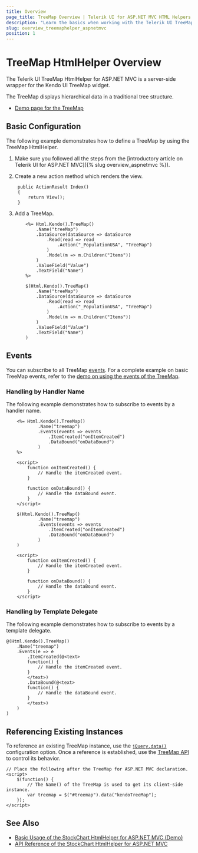 ```yaml
---
title: Overview
page_title: TreeMap Overview | Telerik UI for ASP.NET MVC HTML Helpers
description: "Learn the basics when working with the Telerik UI TreeMap HtmlHelper for ASP.NET MVC."
slug: overview_treemaphelper_aspnetmvc
position: 1
---
```


# TreeMap HtmlHelper Overview

The Telerik UI TreeMap HtmlHelper for ASP.NET MVC is a server-side wrapper for the Kendo UI TreeMap widget.

The TreeMap displays hierarchical data in a traditional tree structure.

* [Demo page for the TreeMap](https://demos.telerik.com/aspnet-mvc/treemap/index)

## Basic Configuration

The following example demonstrates how to define a TreeMap by using the TreeMap HtmlHelper.

1. Make sure you followed all the steps from the [introductory article on Telerik UI for ASP.NET MVC]({% slug overview_aspnetmvc %}).
1. Create a new action method which renders the view.

        public ActionResult Index()
        {
            return View();
        }

1. Add a TreeMap.

    ```ASPX
        <%= Html.Kendo().TreeMap()
            .Name("treeMap")
            .DataSource(dataSource => dataSource
                .Read(read => read
                    .Action("_PopulationUSA", "TreeMap")
                )
                .Model(m => m.Children("Items"))
            )
            .ValueField("Value")
            .TextField("Name")
        %>
    ```
    ```Razor
        $(Html.Kendo().TreeMap()
            .Name("treeMap")
            .DataSource(dataSource => dataSource
                .Read(read => read
                    .Action("_PopulationUSA", "TreeMap")
                )
                .Model(m => m.Children("Items"))
            )
            .ValueField("Value")
            .TextField("Name")
        )
    ```

## Events

You can subscribe to all TreeMap [events](/api/treemap). For a complete example on basic TreeMap events, refer to the [demo on using the events of the TreeMap](https://demos.telerik.com/aspnet-mvc/treemap/events).

### Handling by Handler Name

The following example demonstrates how to subscribe to events by a handler name.

```ASPX
    <%= Html.Kendo().TreeMap()
            .Name("treemap")
            .Events(events => events
                .ItemCreated("onItemCreated")
                .DataBound("onDataBound")
            )
    %>

    <script>
        function onItemCreated() {
            // Handle the itemCreated event.
        }

        function onDataBound() {
            // Handle the dataBound event.
        }
    </script>
```
```Razor
    $(Html.Kendo().TreeMap()
            .Name("treemap")
            .Events(events => events
                .ItemCreated("onItemCreated")
                .DataBound("onDataBound")
            )
    )

    <script>
        function onItemCreated() {
            // Handle the itemCreated event.
        }

        function onDataBound() {
            // Handle the dataBound event.
        }
    </script>
```

### Handling by Template Delegate

The following example demonstrates how to subscribe to events by a template delegate.

    @(Html.Kendo().TreeMap()
        .Name("treemap")
        .Events(e => e
            .ItemCreated(@<text>
            function() {
                // Handle the itemCreated event.
            }
            </text>)
            .DataBound(@<text>
            function() {
                // Handle the dataBound event.
            }
            </text>)
        )
    )

## Referencing Existing Instances

To reference an existing TreeMap instance, use the [`jQuery.data()`](http://api.jquery.com/jQuery.data/) configuration option. Once a reference is established, use the [TreeMap API](/api/treemap) to control its behavior.

    // Place the following after the TreeMap for ASP.NET MVC declaration.
    <script>
        $(function() {
            // The Name() of the TreeMap is used to get its client-side instance.
            var treemap = $("#treemap").data("kendoTreeMap");
        });
    </script>

## See Also

* [Basic Usage of the StockChart HtmlHelper for ASP.NET MVC (Demo)](https://demos.telerik.com/aspnet-core/financial/index)
* [API Reference of the StockChart HtmlHelper for ASP.NET MVC](/api/stockchart)
